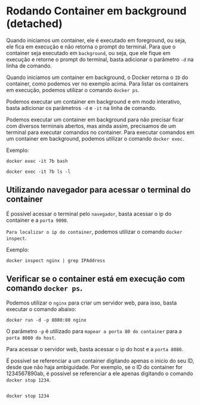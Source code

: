 # Rodando Container em background (detached)

Quando iniciamos um container, ele é executado em foreground, ou seja, ele fica em execução e não retorna o prompt do terminal. Para que o container seja executado em `background`, ou seja, que ele fique em execução e retorne o prompt do terminal, basta adicionar o parâmetro `-d` na linha de comando.

Quando iniciamos um container em background, o Docker retorna o `ID` do container, como podemos ver no exemplo acima. Para listar os containers em execução, podemos utilizar o comando `docker ps`.

Podemos executar um container em background e em modo interativo, basta adicionar os parâmetros `-d` e `-it` na linha de comando.

Podemos executar um container em background para não precisar ficar com diversos terminais abertos, mas ainda assim, precisamos de um terminal para executar comandos no container. Para executar comandos em um container em background, podemos utilizar o comando `docker exec`.

Exemplo:

```terminal docker
docker exec -it 7b bash

docker exec -it 7b ls -l
```


## Utilizando navegador para acessar o terminal do container

É possível acessar o terminal pelo `navegador`, basta acessar o ip do container e a `porta 9000`.

`Para localizar o ip do container`, podemos utilizar o comando `docker inspect`.

Exemplo:
```terminal docker
docker inspect nginx | grep IPAddress
```

## Verificar se o container está em execução com comando `docker ps`.

Podemos utilizar o `nginx` para criar um servidor web, para isso, basta executar o comando abaixo:

```terminal docker
docker run -d -p 8080:80 nginx
```

O parâmetro `-p` é utilizado para `mapear a porta 80 do container` para a `porta 8080 do host`.

Para acessar o servidor web, basta acessar o ip do host e a `porta 8080`.


É possível se referenciar a um container digitando apenas o inicio do seu ID, desde que não haja ambiguidade. Por exemplo, se o ID do container for 1234567890ab, é possível se referenciar a ele apenas digitando o comando `docker stop 1234`.

```terminal docker

docker stop 1234
```
